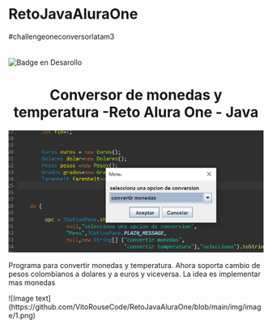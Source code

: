 # RetoJavaAluraOne
#challengeoneconversorlatam3
<br></br>
<br>![Badge en Desarollo](https://img.shields.io/badge/STATUS-EN%20DESAROLLO-green)</br>
<h1 align="center"> Conversor de monedas y temperatura -Reto Alura One - Java </h1>


![Image text](https://github.com/VitoRouseCode/RetoJavaAluraOne/blob/main/img/image/1.png) 

<p>Programa para convertir monedas y temperatura. Ahora soporta cambio de pesos colombianos a dolares y a euros y viceversa. La idea es implementar mas monedas</p>
![Image text](https://github.com/VitoRouseCode/RetoJavaAluraOne/blob/main/img/image/1.png)
